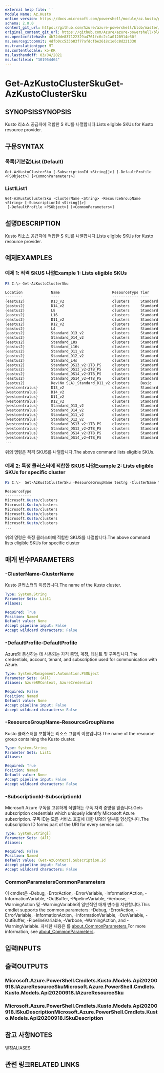 ```yaml
---
external help file: ''
Module Name: Az.Kusto
online version: https://docs.microsoft.com/powershell/module/az.kusto/get-azkustoclustersku
schema: 2.0.0
content_git_url: https://github.com/Azure/azure-powershell/blob/master/src/Kusto/help/Get-AzKustoClusterSku.md
original_content_git_url: https://github.com/Azure/azure-powershell/blob/master/src/Kusto/help/Get-AzKustoClusterSku.md
ms.openlocfilehash: 4b72dde837122329a4761fc0c2c1a0120914e60f
ms.sourcegitcommit: 4dfb0cc533b83f77afdcfbe2618c1e6c8d221330
ms.translationtype: MT
ms.contentlocale: ko-KR
ms.lasthandoff: 03/04/2021
ms.locfileid: "101964464"
---
```

# <span data-ttu-id="3efd5-101">Get-AzKustoClusterSku</span><span class="sxs-lookup"><span data-stu-id="3efd5-101">Get-AzKustoClusterSku</span></span>

## <span data-ttu-id="3efd5-102">SYNOPSIS</span><span class="sxs-lookup"><span data-stu-id="3efd5-102">SYNOPSIS</span></span>
<span data-ttu-id="3efd5-103">Kusto 리소스 공급자에 적합한 S KU를 나열합니다.</span><span class="sxs-lookup"><span data-stu-id="3efd5-103">Lists eligible SKUs for Kusto resource provider.</span></span>

## <span data-ttu-id="3efd5-104">구문</span><span class="sxs-lookup"><span data-stu-id="3efd5-104">SYNTAX</span></span>

### <span data-ttu-id="3efd5-105">목록(기본값)</span><span class="sxs-lookup"><span data-stu-id="3efd5-105">List (Default)</span></span>
```
Get-AzKustoClusterSku [-SubscriptionId <String[]>] [-DefaultProfile <PSObject>] [<CommonParameters>]
```

### <span data-ttu-id="3efd5-106">List1</span><span class="sxs-lookup"><span data-stu-id="3efd5-106">List1</span></span>
```
Get-AzKustoClusterSku -ClusterName <String> -ResourceGroupName <String> [-SubscriptionId <String[]>]
 [-DefaultProfile <PSObject>] [<CommonParameters>]
```

## <span data-ttu-id="3efd5-107">설명</span><span class="sxs-lookup"><span data-stu-id="3efd5-107">DESCRIPTION</span></span>
<span data-ttu-id="3efd5-108">Kusto 리소스 공급자에 적합한 S KU를 나열합니다.</span><span class="sxs-lookup"><span data-stu-id="3efd5-108">Lists eligible SKUs for Kusto resource provider.</span></span>

## <span data-ttu-id="3efd5-109">예제</span><span class="sxs-lookup"><span data-stu-id="3efd5-109">EXAMPLES</span></span>

### <span data-ttu-id="3efd5-110">예제 1: 적격 SKUS 나열</span><span class="sxs-lookup"><span data-stu-id="3efd5-110">Example 1: Lists eligible SKUs</span></span>
```powershell
PS C:\> Get-AzKustoClusterSku

Location             Name                        ResourceType Tier
--------             ----                        ------------ ----
{eastus2}            D13_v2                      clusters     Standard
{eastus2}            D14_v2                      clusters     Standard
{eastus2}            L8                          clusters     Standard
{eastus2}            L16                         clusters     Standard
{eastus2}            D11_v2                      clusters     Standard
{eastus2}            D12_v2                      clusters     Standard
{eastus2}            L4                          clusters     Standard
{eastus2}            Standard_D13_v2             clusters     Standard
{eastus2}            Standard_D14_v2             clusters     Standard
{eastus2}            Standard_L8s                clusters     Standard
{eastus2}            Standard_L16s               clusters     Standard
{eastus2}            Standard_D11_v2             clusters     Standard
{eastus2}            Standard_D12_v2             clusters     Standard
{eastus2}            Standard_L4s                clusters     Standard
{eastus2}            Standard_DS13_v2+1TB_PS     clusters     Standard
{eastus2}            Standard_DS13_v2+2TB_PS     clusters     Standard
{eastus2}            Standard_DS14_v2+3TB_PS     clusters     Standard
{eastus2}            Standard_DS14_v2+4TB_PS     clusters     Standard
{eastus2}            Dev(No SLA)_Standard_D11_v2 clusters     Basic
{westcentralus}      D13_v2                      clusters     Standard
{westcentralus}      D14_v2                      clusters     Standard
{westcentralus}      D11_v2                      clusters     Standard
{westcentralus}      D12_v2                      clusters     Standard
{westcentralus}      Standard_D13_v2             clusters     Standard
{westcentralus}      Standard_D14_v2             clusters     Standard
{westcentralus}      Standard_D11_v2             clusters     Standard
{westcentralus}      Standard_D12_v2             clusters     Standard
{westcentralus}      Standard_DS13_v2+1TB_PS     clusters     Standard
{westcentralus}      Standard_DS13_v2+2TB_PS     clusters     Standard
{westcentralus}      Standard_DS14_v2+3TB_PS     clusters     Standard
{westcentralus}      Standard_DS14_v2+4TB_PS     clusters     Standard
...
```

<span data-ttu-id="3efd5-111">위의 명령은 적격 SKUS를 나열합니다.</span><span class="sxs-lookup"><span data-stu-id="3efd5-111">The above command lists eligible SKUs.</span></span>

### <span data-ttu-id="3efd5-112">예제 2: 특정 클러스터에 적합한 SKUS 나열</span><span class="sxs-lookup"><span data-stu-id="3efd5-112">Example 2: Lists eligible SKUs for specific cluster</span></span>
```powershell
PS C:\>  Get-AzKustoClusterSku -ResourceGroupName testrg -ClusterName testnewkustocluster

ResourceType
------------
Microsoft.Kusto/clusters
Microsoft.Kusto/clusters
Microsoft.Kusto/clusters
Microsoft.Kusto/clusters
Microsoft.Kusto/clusters
Microsoft.Kusto/clusters
...
```

<span data-ttu-id="3efd5-113">위의 명령은 특정 클러스터에 적합한 SKUS를 나열합니다.</span><span class="sxs-lookup"><span data-stu-id="3efd5-113">The above command lists eligible SKUs for specific cluster</span></span>

## <span data-ttu-id="3efd5-114">매개 변수</span><span class="sxs-lookup"><span data-stu-id="3efd5-114">PARAMETERS</span></span>

### <span data-ttu-id="3efd5-115">-ClusterName</span><span class="sxs-lookup"><span data-stu-id="3efd5-115">-ClusterName</span></span>
<span data-ttu-id="3efd5-116">Kusto 클러스터의 이름입니다.</span><span class="sxs-lookup"><span data-stu-id="3efd5-116">The name of the Kusto cluster.</span></span>

```yaml
Type: System.String
Parameter Sets: List1
Aliases:

Required: True
Position: Named
Default value: None
Accept pipeline input: False
Accept wildcard characters: False
```

### <span data-ttu-id="3efd5-117">-DefaultProfile</span><span class="sxs-lookup"><span data-stu-id="3efd5-117">-DefaultProfile</span></span>
<span data-ttu-id="3efd5-118">Azure와 통신하는 데 사용되는 자격 증명, 계정, 테넌트 및 구독입니다.</span><span class="sxs-lookup"><span data-stu-id="3efd5-118">The credentials, account, tenant, and subscription used for communication with Azure.</span></span>

```yaml
Type: System.Management.Automation.PSObject
Parameter Sets: (All)
Aliases: AzureRMContext, AzureCredential

Required: False
Position: Named
Default value: None
Accept pipeline input: False
Accept wildcard characters: False
```

### <span data-ttu-id="3efd5-119">-ResourceGroupName</span><span class="sxs-lookup"><span data-stu-id="3efd5-119">-ResourceGroupName</span></span>
<span data-ttu-id="3efd5-120">Kusto 클러스터를 포함하는 리소스 그룹의 이름입니다.</span><span class="sxs-lookup"><span data-stu-id="3efd5-120">The name of the resource group containing the Kusto cluster.</span></span>

```yaml
Type: System.String
Parameter Sets: List1
Aliases:

Required: True
Position: Named
Default value: None
Accept pipeline input: False
Accept wildcard characters: False
```

### <span data-ttu-id="3efd5-121">-SubscriptionId</span><span class="sxs-lookup"><span data-stu-id="3efd5-121">-SubscriptionId</span></span>
<span data-ttu-id="3efd5-122">Microsoft Azure 구독을 고유하게 식별하는 구독 자격 증명을 얻습니다.</span><span class="sxs-lookup"><span data-stu-id="3efd5-122">Gets subscription credentials which uniquely identify Microsoft Azure subscription.</span></span>
<span data-ttu-id="3efd5-123">구독 ID는 모든 서비스 호출에 대한 URI의 일부를 형성합니다.</span><span class="sxs-lookup"><span data-stu-id="3efd5-123">The subscription ID forms part of the URI for every service call.</span></span>

```yaml
Type: System.String[]
Parameter Sets: (All)
Aliases:

Required: False
Position: Named
Default value: (Get-AzContext).Subscription.Id
Accept pipeline input: False
Accept wildcard characters: False
```

### <span data-ttu-id="3efd5-124">CommonParameters</span><span class="sxs-lookup"><span data-stu-id="3efd5-124">CommonParameters</span></span>
<span data-ttu-id="3efd5-125">이 cmdlet은 -Debug, -ErrorAction, -ErrorVariable, -InformationAction, -InformationVariable, -OutBuffer, -PipelineVariable, -Verbose, -WarningAction 및 -WarningVariable의 일반적인 매개 변수를 지원합니다.</span><span class="sxs-lookup"><span data-stu-id="3efd5-125">This cmdlet supports the common parameters: -Debug, -ErrorAction, -ErrorVariable, -InformationAction, -InformationVariable, -OutVariable, -OutBuffer, -PipelineVariable, -Verbose, -WarningAction, and -WarningVariable.</span></span> <span data-ttu-id="3efd5-126">자세한 내용은 를 [about_CommonParameters.](http://go.microsoft.com/fwlink/?LinkID=113216)</span><span class="sxs-lookup"><span data-stu-id="3efd5-126">For more information, see [about_CommonParameters](http://go.microsoft.com/fwlink/?LinkID=113216).</span></span>

## <span data-ttu-id="3efd5-127">입력</span><span class="sxs-lookup"><span data-stu-id="3efd5-127">INPUTS</span></span>

## <span data-ttu-id="3efd5-128">출력</span><span class="sxs-lookup"><span data-stu-id="3efd5-128">OUTPUTS</span></span>

### <span data-ttu-id="3efd5-129">Microsoft.Azure.PowerShell.Cmdlets.Kusto.Models.Api20200918.IAzureResourceSku</span><span class="sxs-lookup"><span data-stu-id="3efd5-129">Microsoft.Azure.PowerShell.Cmdlets.Kusto.Models.Api20200918.IAzureResourceSku</span></span>

### <span data-ttu-id="3efd5-130">Microsoft.Azure.PowerShell.Cmdlets.Kusto.Models.Api20200918.ISkuDescription</span><span class="sxs-lookup"><span data-stu-id="3efd5-130">Microsoft.Azure.PowerShell.Cmdlets.Kusto.Models.Api20200918.ISkuDescription</span></span>

## <span data-ttu-id="3efd5-131">참고 사항</span><span class="sxs-lookup"><span data-stu-id="3efd5-131">NOTES</span></span>

<span data-ttu-id="3efd5-132">별칭</span><span class="sxs-lookup"><span data-stu-id="3efd5-132">ALIASES</span></span>

## <span data-ttu-id="3efd5-133">관련 링크</span><span class="sxs-lookup"><span data-stu-id="3efd5-133">RELATED LINKS</span></span>


